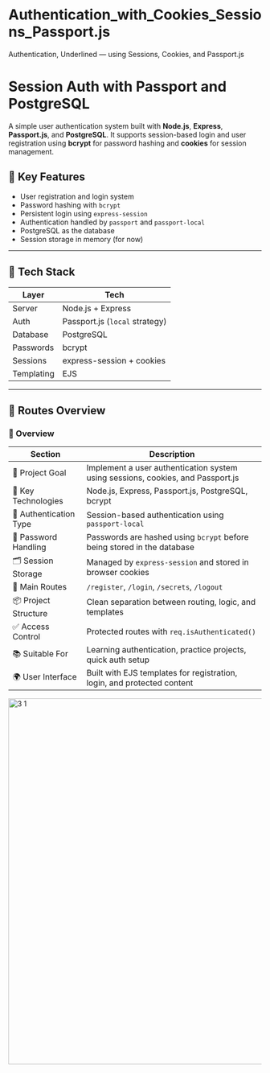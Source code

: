 # Authentication_with_Cookies_Sessions_Passport.js
Authentication, Underlined — using Sessions, Cookies, and Passport.js


# Session Auth with Passport and PostgreSQL

A simple user authentication system built with **Node.js**, **Express**, **Passport.js**, and **PostgreSQL**. It supports session-based login and user registration using **bcrypt** for password hashing and **cookies** for session management.

## 🔐 Key Features

- User registration and login system
- Password hashing with `bcrypt`
- Persistent login using `express-session`
- Authentication handled by `passport` and `passport-local`
- PostgreSQL as the database
- Session storage in memory (for now)

---

## 🧱 Tech Stack

| Layer         | Tech                        |
|--------------|-----------------------------|
| Server       | Node.js + Express           |
| Auth         | Passport.js (`local` strategy) |
| Database     | PostgreSQL                  |
| Passwords    | bcrypt                      |
| Sessions     | express-session + cookies   |
| Templating   | EJS                         |

---

## 📌 Routes Overview

### 📖 Overview

| Section                | Description                                                                 |
|------------------------|-----------------------------------------------------------------------------|
| 🎯 Project Goal         | Implement a user authentication system using sessions, cookies, and Passport.js |
| 🧰 Key Technologies      | Node.js, Express, Passport.js, PostgreSQL, bcrypt                          |
| 🧪 Authentication Type  | Session-based authentication using `passport-local`                        |
| 🔐 Password Handling     | Passwords are hashed using `bcrypt` before being stored in the database     |
| 🗂️ Session Storage       | Managed by `express-session` and stored in browser cookies                 |
| 🧭 Main Routes           | `/register`, `/login`, `/secrets`, `/logout`                              |
| 📦 Project Structure     | Clean separation between routing, logic, and templates                     |
| ✅ Access Control        | Protected routes with `req.isAuthenticated()`                              |
| 📚 Suitable For         | Learning authentication, practice projects, quick auth setup               |
| 🌍 User Interface       | Built with EJS templates for registration, login, and protected content    |


<img width="728" alt="3 1" src="https://github.com/user-attachments/assets/aba43fb6-0d74-401e-a87b-f75511117c74" />


